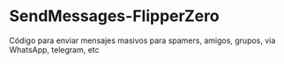 # SendMessages-FlipperZero
Código para enviar mensajes masivos para spamers, amigos, grupos, via WhatsApp, telegram, etc
